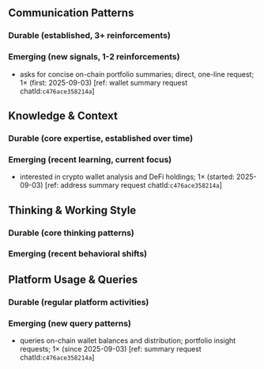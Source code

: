 ## Communication Patterns
### Durable (established, 3+ reinforcements)

### Emerging (new signals, 1-2 reinforcements)
- asks for concise on-chain portfolio summaries; direct, one-line request; 1× (first: 2025-09-03) [ref: wallet summary request chatId:`c476ace358214a`]

## Knowledge & Context
### Durable (core expertise, established over time)

### Emerging (recent learning, current focus)
- interested in crypto wallet analysis and DeFi holdings; 1× (started: 2025-09-03) [ref: address summary request chatId:`c476ace358214a`]

## Thinking & Working Style
### Durable (core thinking patterns)

### Emerging (recent behavioral shifts)

## Platform Usage & Queries
### Durable (regular platform activities)

### Emerging (new query patterns)
- queries on-chain wallet balances and distribution; portfolio insight requests; 1× (since 2025-09-03) [ref: summary request chatId:`c476ace358214a`]